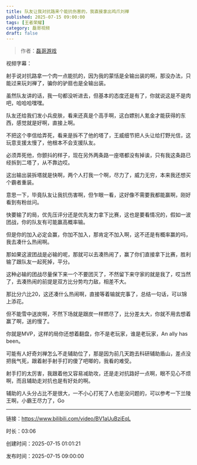 ```yaml
---
title: 队友让我对抗路来个能抗伤害的，我直接拿出鸡爪刘禅
published: 2025-07-15 09:00:00
tags: [王者荣耀]
category: 磊哥视频
draft: false
---
```



> 作者：[磊哥游戏](https://space.bilibili.com/268941858)

视频字幕：

射手说对抗路拿一个肉一点能抗的，因为我的蒙恬是全输出装的啊，那没办法，只能过来玩刘禅了，骗你的驴扇也是全输出装。

虽然队友讲的话，我一句都没听进去，但基本的态度还是有了，你就说这是不是肉吧，哈哈哈嘿嘿。

队友还给我们发小兵皮肤，看来还真是个高手啊，这白嫖别人氪金才能获得的东西，感觉就是好啊，直接上啊。

不把这个李信给弄死，看来是拆不了他的塔了，王威细节把人头让给打野光信，这玩意支援太慢了，他根本不会支援队友。

必须弄死他，你颤抖的样子，现在另外两条路一座塔都没有掉诶，只有我这条路已经拆到二塔了，从不靠边哎。

这出输出装拆塔就是快啊，两个人打我一个啊，尽力了，威力无穷，本来我还想买个霸者重装。

意思一下，毕竟队友让我抗伤害啊，但乍眼一看，这好像不需要我都能赢啊，刚好看到有粉丝问。

快要输了的局，优先压评分还是优先发力拿下比赛，这也是要看情况的，假如一波团战，你的队友有可能赢高概率输。

但是你的加入必定会赢，你加不加入，那肯定不加入啊，这不还是有概率赢的吗，我去凑什么热闹啊。

那如果这波团战是必输的呢，那就可以去凑热闹了，赢了你们直接拿下比赛，胜利输了跟队友一起死掉，平分。

这种必输的团战尽量保下来一个不要团灭了，不然留下来守家的就是我了，哎当然了，去凑热闹的前提是双方比分势均力敌，相差不大。

那比分六比20，这还凑什么热闹啊，直接等着输就完事了，总结一句话，可以锦上添花。

但不能雪中送炭啊，不然下场就是跟炭一样燃尽了，比分差太大，你就不用去想着赢了啊，送的慢了。

你就是MVP，这样的局你还想着翻盘，你不是老玩家，谁是老玩家，An ally has been。

可能有人好奇刘禅怎么不走辅助位了，那是因为前几天跑去科研辅助盾山，差点没把我气死，跟着射手射手打的傻了吧唧的，我看的难受。

射手打的太厉害，我跟着他又容易减助攻，还是走对抗路好一点啊，眼不见心不烦啊，而且辅助走对抗也是有好处的啊。

辅助的人头分占比不是很大，一不小心打死了人也是没问题的，可以参考一下兰陵王啊，小霸王尽力了，Go

---

链接：https://www.bilibili.com/video/BV1aUuBziEqL

时长：03:06

创建时间：2025-07-15 01:01:21

发布时间：2025-07-15 09:00:00
